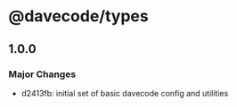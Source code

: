 # @davecode/types

## 1.0.0

### Major Changes

- d2413fb: initial set of basic davecode config and utilities
